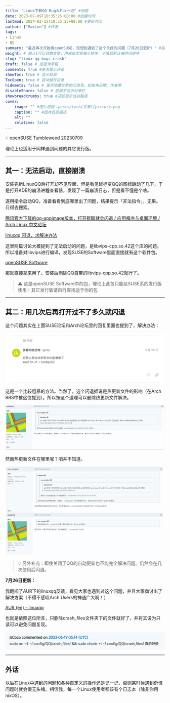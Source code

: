 ```yaml
---
title: "Linux下新QQ Bug＆Fix一记" #标题
date: 2023-07-09T10:35:25+08:00 #创建时间
lastmod: 2024-02-12T10:35:25+08:00 #更新时间
author: ["MaxLen"] #作者
tags: 
- Linux
- QQ
summary: "最近再次开始用openSUSE，没想到遇到了这个头疼的问题（7月26日更新）" #描述
weight: # 输入1可以顶置文章，用来给文章展示排序，不填就默认按时间排序
slug: "linux-qq-bugs-crash"
draft: false # 是否为草稿
comments: true #是否展示评论
showToc: true # 显示目录
TocOpen: true # 自动展开目录
hidemeta: false # 是否隐藏文章的元信息，如发布日期、作者等
disableShare: false # 底部不显示分享栏
showbreadcrumbs: true #顶部显示当前路径
cover:
    image: "" #图片路径：posts/tech/文章1/picture.png
    caption: "" #图片底部描述
    alt: ""
    relative: false
---
```


<aside>
💡 openSUSE Tumbleweed 20230709

</aside>

理论上也适用于同样遇到问题的其它发行版。

---

## 其一：无法启动，直接崩溃

安装完新LinuxQQ后打开却不见界面，但是看见鼠标变QQ的图标跳动了几下，于是打开KDE的崩溃进程查看器，发现了一篇崩溃日志，但是看不懂是个啥。

遂用指令启动QQ，准备看看到底哪里出了问题，结果提示「非法指令」，无果。只得去搜索。

[腾讯官方下载的qq-appimage版本，打开群聊就会闪退 / 应用程序与桌面环境 / Arch Linux 中文论坛](https://bbs.archlinuxcn.org/viewtopic.php?id=13322)

[linuxqq 闪退，求解决办法](https://forum.suse.org.cn/t/topic/15820/5)

这里两篇讨论大概提到了无法启动的问题，是libvips-cpp.so.42这个库的问题。所以准备对libvips进行编译，发现SUSE的Software里面直接就有这个软件包。

[openSUSE Software](https://software.opensuse.org/package/libvips42)

那就直接拿来用了。安装后删除QQ自带的libvips-cpp.so.42就行了。

> ⚠️ 这是openSUSE Software中的包，理论上此包只能给SUSE系的发行版使用！其它发行版请自行查找适于你的包

---

## 其二：用几次后再打开过不了多久就闪退

这个问题其实在上面SUSE论坛和Arch论坛里的回复里面也提到了，解决办法：

![image](https://github.com/maxlen727/picx-images-hosting/raw/master/image.5pd6psmfc0g0.webp)

这是一个比较粗暴的方法。当然了，这个闪退据说是热更新文件的影响（在Arch BBS中被这位提到）。所以按这个道理可以删除热更新文件解决。

![image](https://github.com/maxlen727/picx-images-hosting/raw/master/image.135q4uj3zo74.webp)

然而热更新文件在哪里呢？咱并不知道。

![image](https://github.com/maxlen727/picx-images-hosting/raw/master/image.6wssm9igupc0.webp)

> 💡 另外补充：即使关闭了QQ的自动更新也不能完全解决问题。仍然会在几次使用后闪退。

**7月26日更新：**

我翻阅了AUR下的linuxqq反馈，看见大家也遇到过这个问题，并且大家商讨出了解决方案（不得不感叹Arch Users的神通广大啊！）

[AUR (en) - linuxqq](https://aur.archlinux.org/packages/linuxqq)

也就是依照这位所言，只删除crash_files文件夹下的文件就好了，并将其设为只读可以避免问题复现。

![image](https://github.com/maxlen727/picx-images-hosting/raw/master/image.26648zyyk140.webp)

---

## 外话

以后在Linux中遇到的问题和各种自定义的操作还是记一记，否则某时候遇到奇怪问题时就会很无头绪。相信我，每一个Linux使用者都该有个日志本（除非你用nixOS）。
